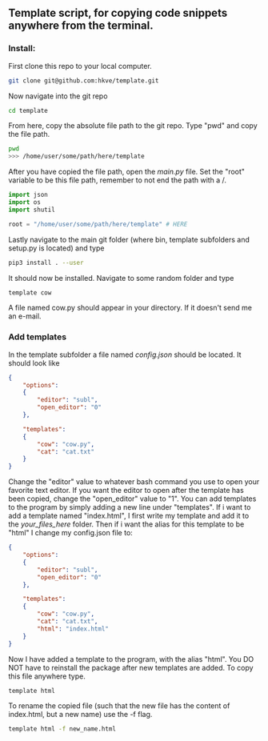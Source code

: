 ## Template script, for copying code snippets anywhere from the terminal. 

### Install:
First clone this repo to your local computer. 

```bash
git clone git@github.com:hkve/template.git
```

Now navigate into the git repo

```bash
cd template 
```

From here, copy the absolute file path to the git repo. Type "pwd" and copy the file path. 
```bash
pwd
>>> /home/user/some/path/here/template
```

After you have copied the file path, open the *main.py* file. Set the "root" variable to be this file path, remember to not end the path with a /. 

```python
import json
import os
import shutil

root = "/home/user/some/path/here/template" # HERE
```

Lastly navigate to the main git folder (where bin, template subfolders and setup.py is located) and type 

```bash
pip3 install . --user
```

It should now be installed. Navigate to some random folder and type 

```bash
template cow
```

A file named cow.py should appear in your directory. If it doesn't send me an e-mail. 

### Add templates

In the template subfolder a file named *config.json* should be located. It should look like 

```json
{
	"options":
	{	
		"editor": "subl", 
		"open_editor": "0"  
	},

	"templates": 
	{
		"cow": "cow.py", 
		"cat": "cat.txt"
	}
}
```

Change the "editor" value to whatever bash command you use to open your favorite text editor. If you want the editor to open after the template has been copied, 
change the "open_editor" value to "1". You can add templates to the program by simply adding a new line under "templates". If i want to add a template named 
"index.html", I first write my template and add it to the *your_files_here* folder. Then if i want the alias for this template to be "html" I change my config.json file to:

```json
{
	"options":
	{	
		"editor": "subl", 
		"open_editor": "0"  
	},

	"templates": 
	{
		"cow": "cow.py", 
		"cat": "cat.txt",
		"html": "index.html"
	}
}
```

Now I have added a template to the program, with the alias "html". You DO NOT have to reinstall the package after new templates are added. To copy this file anywhere type.

```Bash
template html
```

To rename the copied file (such that the new file has the content of index.html, but a new name) use the -f flag.

```Bash
template html -f new_name.html
``` 
